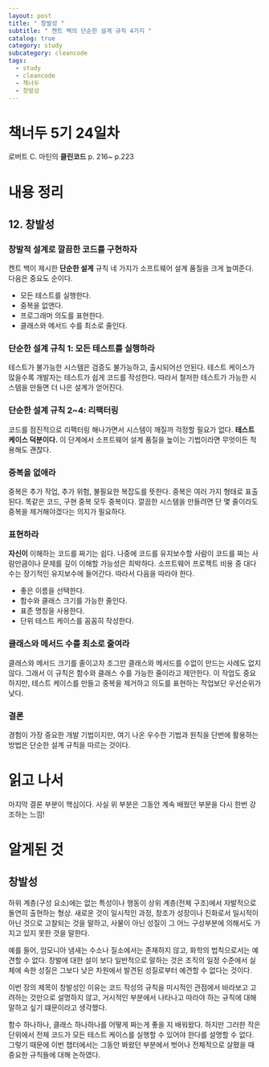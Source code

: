 ```yaml
---
layout: post
title: " 창발성 "
subtitle: " 켄트 백의 단순한 설계 규칙 4가지 "
catalog: true
category: study
subcategory: cleancode
tags:
  - study
  - cleancode
  - 책너두
  - 창발성
---
```


# 책너두 5기 24일차

로버트 C. 마틴의 **클린코드** p. 216~ p.223

# 내용 정리

## 12. 창발성

### 창발적 설계로 깔끔한 코드를 구현하자

켄트 백이 제시한 **단순한 설계** 규칙 네 가지가 소프트웨어 설계 품질을 크게 높여준다. 다음은 중요도 순이다.

- 모든 테스트를 실행한다.
- 중복을 없앤다.
- 프로그래머 의도를 표현한다.
- 클래스와 메서드 수를 최소로 줄인다.

### 단순한 설계 규칙 1: 모든 테스트를 실행하라

테스트가 불가능한 시스템은 검증도 불가능하고, 출시되어선 안된다. 테스트 케이스가 많을수록 개발자는 테스트가 쉽게 코드를 작성한다. 따라서 철저한 테스트가 가능한 시스템을 만들면 더 나은 설계가 얻어진다.

### 단순한 설계 규칙 2~4: 리팩터링

코드를 점진적으로 리팩터링 해나가면서 시스템이 깨질까 걱정할 필요가 없다. **테스트 케이스 덕분이다.** 이 단계에서 소프트웨어 설계 품질을 높이는 기법이라면 무엇이든 적용해도 괜찮다.

### 중복을 없애라

중복은 추가 작업, 추가 위험, 불필요한 복잡도를 뜻한다. 중복은 여러 가지 형태로 표출된다. 똑같은 코드, 구현 중복 모두 중복이다. 깔끔한 시스템을 만들려면 단 몇 줄이라도 중복을 제거해야겠다는 의지가 필요하다.

### 표현하라

**자신이** 이해하는 코드를 짜기는 쉽다. 나중에 코드를 유지보수할 사람이 코드를 짜는 사람만큼이나 문제를 깊이 이해할 가능성은 희박하다. 소프트웨어 프로젝트 비용 중 대다수는 장기적인 유지보수에 들어간다. 따라서 다음을 따라야 한다.

- 좋은 이름을 선택한다.
- 함수와 클래스 크기를 가능한 줄인다.
- 표준 명칭을 사용한다.
- 단위 테스트 케이스를 꼼꼼히 작성한다.

### 클래스와 메서드 수를 최소로 줄여라

클래스와 메서드 크기를 줄이고자 조그만 클래스와 메서드를 수없이 만드는 사례도 없지 않다. 그래서 이 규칙은 함수와 클래스 수를 가능한 줄이라고 제안한다. 이 작업도 중요하지만, 테스트 케이스를 만들고 중복을 제거하고 의도를 표현하는 작업보단 우선순위가 낮다.

### 결론

경험이 가장 중요한 개발 기법이지만, 여기 나온 우수한 기법과 원칙을 단번에 활용하는 방법은 단순한 설계 규칙을 따르는 것이다.

# 읽고 나서

마지막 결론 부분이 핵심이다. 사실 위 부분은 그동안 계속 배웠던 부분을 다시 한번 강조하는 느낌!

# 알게된 것

## 창발성

하위 계층(구성 요소)에는 없는 특성이나 행동이 상위 계층(전체 구조)에서 자발적으로 돌연히 출현하는 형상. 새로운 것이 일시적인 과정, 창조가 성장이나 진화로서 일시적이 아닌 것으로 고찰되는 것을 말하고, 사물이 아닌 성질이 그 어느 구성부분에 의해서도 가지고 있지 못한 것을 말한다.

예를 들어, 암모니아 냄새는 수소나 질소에서는 존재하지 않고, 화학의 법칙으로서는 예견할 수 없다. 창발에 대한 설이 보다 일반적으로 말하는 것은 조직의 일정 수준에서 실체에 속한 성질은 그보다 낮은 차원에서 발견된 성질로부터 예견할 수 없다는 것이다.

이번 장의 제목이 창발성인 이유는 코드 작성의 규칙을 미시적인 관점에서 바라보고 고려하는 것만으로 설명하지 않고, 거시적인 부분에서 나타나고 따라야 하는 규칙에 대해 말하고 싶기 떄문이라고 생각했다.

함수 하나하나, 클래스 하나하나를 어떻게 짜는게 좋을 지 배워왔다. 하지만 그러한 작은 단위에서 전체 코드가 모든 테스트 케이스를 실행할 수 있어야 한다를 설명할 수 없다. 그렇기 때문에 이번 챕터에서는 그동안 봐왔던 부분에서 벗어나 전체적으로 살폈을 때 중요한 규칙들에 대해 논하였다.

